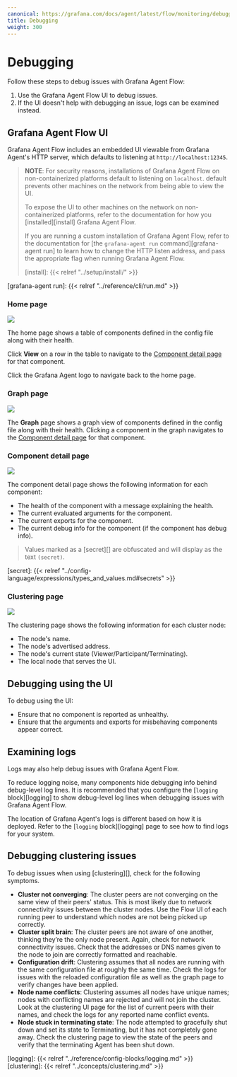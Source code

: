 ```yaml
---
canonical: https://grafana.com/docs/agent/latest/flow/monitoring/debugging/
title: Debugging
weight: 300
---
```


# Debugging

Follow these steps to debug issues with Grafana Agent Flow:

1. Use the Grafana Agent Flow UI to debug issues.
2. If the UI doesn't help with debugging an issue, logs can be examined
   instead.

## Grafana Agent Flow UI

Grafana Agent Flow includes an embedded UI viewable from Grafana Agent's HTTP
server, which defaults to listening at `http://localhost:12345`.

> **NOTE**: For security reasons, installations of Grafana Agent Flow on
> non-containerized platforms default to listening on `localhost`. default
> prevents other machines on the network from being able to view the UI.
>
> To expose the UI to other machines on the network on non-containerized
> platforms, refer to the documentation for how you [installed][install]
> Grafana Agent Flow.
>
> If you are running a custom installation of Grafana Agent Flow, refer to the
> documentation for [the `grafana-agent run` command][grafana-agent run] to
> learn how to change the HTTP listen address, and pass the appropriate flag
> when running Grafana Agent Flow.
>
> [install]: {{< relref "../setup/install/" >}}

[grafana-agent run]: {{< relref "../reference/cli/run.md" >}}

### Home page

![](../../../assets/ui_home_page.png)

The home page shows a table of components defined in the config file along with
their health.

Click **View** on a row in the table to navigate to the [Component detail page](#component-detail-page)
for that component.

Click the Grafana Agent logo to navigate back to the home page.

### Graph page

![](../../../assets/ui_graph_page.png)

The **Graph** page shows a graph view of components defined in the config file
along with their health. Clicking a component in the graph navigates to the
[Component detail page](#component-detail-page) for that component.

### Component detail page

![](../../../assets/ui_component_detail_page.png)

The component detail page shows the following information for each component:

* The health of the component with a message explaining the health.
* The current evaluated arguments for the component.
* The current exports for the component.
* The current debug info for the component (if the component has debug info).

> Values marked as a [secret][] are obfuscated and will display as the text
> `(secret)`.

[secret]: {{< relref "../config-language/expressions/types_and_values.md#secrets" >}}

### Clustering page

![](../../../assets/ui_clustering_page.png)

The clustering page shows the following information for each cluster node:

* The node's name.
* The node's advertised address.
* The node's current state (Viewer/Participant/Terminating).
* The local node that serves the UI.

## Debugging using the UI

To debug using the UI:

* Ensure that no component is reported as unhealthy.
* Ensure that the arguments and exports for misbehaving components appear
  correct.

## Examining logs

Logs may also help debug issues with Grafana Agent Flow.

To reduce logging noise, many components hide debugging info behind debug-level
log lines. It is recommended that you configure the [`logging` block][logging]
to show debug-level log lines when debugging issues with Grafana Agent Flow.

The location of Grafana Agent's logs is different based on how it is deployed.
Refer to the [`logging` block][logging] page to see how to find logs for your
system.

## Debugging clustering issues

To debug issues when using [clustering][], check for the following symptoms.

- **Cluster not converging**: The cluster peers are not converging on the same
  view of their peers' status. This is most likely due to network connectivity
issues between the cluster nodes. Use the Flow UI of each running peer to
understand which nodes are not being picked up correctly.
- **Cluster split brain**: The cluster peers are not aware of one another,
  thinking they’re the only node present. Again, check for network connectivity
issues. Check that the addresses or DNS names given to the node to join are
correctly formatted and reachable.
- **Configuration drift**: Clustering assumes that all nodes are running with
  the same configuration file at roughly the same time. Check the logs for
issues with the reloaded configuration file as well as the graph page to verify
changes have been applied.
- **Node name conflicts**: Clustering assumes all nodes have unique names;
  nodes with conflicting names are rejected and will not join the cluster. Look
at the clustering UI page for the list of current peers with their names, and
check the logs for any reported name conflict events.
- **Node stuck in terminating state**: The node attempted to gracefully shut 
down and set its state to Terminating, but it has not completely gone away. Check
the clustering page to view the state of the peers and verify that the
terminating Agent has been shut down.

[logging]: {{< relref "../reference/config-blocks/logging.md" >}}
[clustering]: {{< relref "../concepts/clustering.md" >}}
